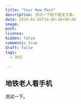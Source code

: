 ```yaml
---
title: "Your New Post"
description: 测试一下能不能发文章。
date: 2024-01-05T16:00:40+08:00
image: 
math: 
license: 
hidden: false
comments: true
draft: false
tags: 
  - 测试

---
```


## 地铁老人看手机
测试一下。
